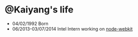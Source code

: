 @Kaiyang's life
===============

- 04/02/1992 Born
- 06/2013-03/07/2014 Intel Intern working on [node-webkit](https://github.com/rogerwang/node-webkit)
